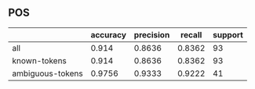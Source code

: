 
## POS

|                  | accuracy | precision | recall | support |
|------------------|----------|-----------|--------|---------|
| all              | 0.914    | 0.8636    | 0.8362 | 93      |
| known-tokens     | 0.914    | 0.8636    | 0.8362 | 93      |
| ambiguous-tokens | 0.9756   | 0.9333    | 0.9222 | 41      |

